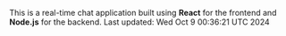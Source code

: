 This is a real-time chat application built using **React** for the frontend and **Node.js** for the backend.
Last updated: Wed Oct  9 00:36:21 UTC 2024

